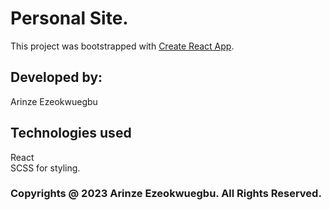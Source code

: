 # Personal Site.

This project was bootstrapped with [Create React App](https://github.com/facebook/create-react-app).

## Developed by:

Arinze Ezeokwuegbu

## Technologies used

React\
SCSS for styling.

### Copyrights @ 2023 Arinze Ezeokwuegbu. All Rights Reserved.
